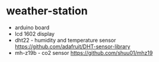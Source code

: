 # weather-station
 * arduino board
 * lcd 1602 display
 * dht22 - humidity and temperature sensor https://github.com/adafruit/DHT-sensor-library
 * mh-z19b - co2 sensor https://github.com/shuu01/mhz19
